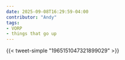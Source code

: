 ```yaml
---
date: 2025-09-08T16:29:59-04:00
contributor: "Andy"
tags:
- VORP
- things that go up
---
```

{{< tweet-simple "1965151047321899029" >}}
<!-- {< tweet user="lakens" id="1668287655237373954" >}} -->
